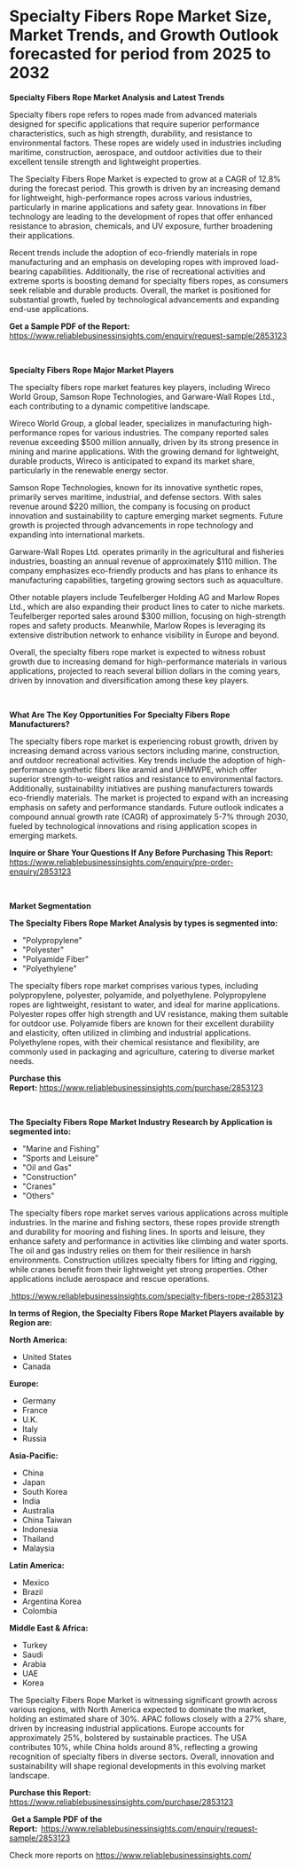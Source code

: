 <p><h1>Specialty Fibers Rope Market Size, Market Trends, and Growth Outlook forecasted for period from 2025 to 2032</h1></p><p><strong>Specialty Fibers Rope Market Analysis and Latest Trends</strong></p>
<p><p>Specialty fibers rope refers to ropes made from advanced materials designed for specific applications that require superior performance characteristics, such as high strength, durability, and resistance to environmental factors. These ropes are widely used in industries including maritime, construction, aerospace, and outdoor activities due to their excellent tensile strength and lightweight properties. </p><p>The Specialty Fibers Rope Market is expected to grow at a CAGR of 12.8% during the forecast period. This growth is driven by an increasing demand for lightweight, high-performance ropes across various industries, particularly in marine applications and safety gear. Innovations in fiber technology are leading to the development of ropes that offer enhanced resistance to abrasion, chemicals, and UV exposure, further broadening their applications.</p><p>Recent trends include the adoption of eco-friendly materials in rope manufacturing and an emphasis on developing ropes with improved load-bearing capabilities. Additionally, the rise of recreational activities and extreme sports is boosting demand for specialty fibers ropes, as consumers seek reliable and durable products. Overall, the market is positioned for substantial growth, fueled by technological advancements and expanding end-use applications.</p></p>
<p><strong>Get a Sample PDF of the Report:&nbsp;</strong> <a href="https://www.reliablebusinessinsights.com/enquiry/request-sample/2853123?utm_campaign=1720&utm_medium=2&utm_source=Github&utm_content=ia&utm_term=11032025&utm_id=specialty-fibers-rope">https://www.reliablebusinessinsights.com/enquiry/request-sample/2853123</a></p>
<p>&nbsp;</p>
<p><strong>Specialty Fibers Rope Major Market Players</strong></p>
<p><p>The specialty fibers rope market features key players, including Wireco World Group, Samson Rope Technologies, and Garware-Wall Ropes Ltd., each contributing to a dynamic competitive landscape. </p><p>Wireco World Group, a global leader, specializes in manufacturing high-performance ropes for various industries. The company reported sales revenue exceeding $500 million annually, driven by its strong presence in mining and marine applications. With the growing demand for lightweight, durable products, Wireco is anticipated to expand its market share, particularly in the renewable energy sector.</p><p>Samson Rope Technologies, known for its innovative synthetic ropes, primarily serves maritime, industrial, and defense sectors. With sales revenue around $220 million, the company is focusing on product innovation and sustainability to capture emerging market segments. Future growth is projected through advancements in rope technology and expanding into international markets.</p><p>Garware-Wall Ropes Ltd. operates primarily in the agricultural and fisheries industries, boasting an annual revenue of approximately $110 million. The company emphasizes eco-friendly products and has plans to enhance its manufacturing capabilities, targeting growing sectors such as aquaculture.</p><p>Other notable players include Teufelberger Holding AG and Marlow Ropes Ltd., which are also expanding their product lines to cater to niche markets. Teufelberger reported sales around $300 million, focusing on high-strength ropes and safety products. Meanwhile, Marlow Ropes is leveraging its extensive distribution network to enhance visibility in Europe and beyond.</p><p>Overall, the specialty fibers rope market is expected to witness robust growth due to increasing demand for high-performance materials in various applications, projected to reach several billion dollars in the coming years, driven by innovation and diversification among these key players.</p></p>
<p>&nbsp;</p>
<p><strong>What Are The Key Opportunities For Specialty Fibers Rope Manufacturers?</strong></p>
<p><p>The specialty fibers rope market is experiencing robust growth, driven by increasing demand across various sectors including marine, construction, and outdoor recreational activities. Key trends include the adoption of high-performance synthetic fibers like aramid and UHMWPE, which offer superior strength-to-weight ratios and resistance to environmental factors. Additionally, sustainability initiatives are pushing manufacturers towards eco-friendly materials. The market is projected to expand with an increasing emphasis on safety and performance standards. Future outlook indicates a compound annual growth rate (CAGR) of approximately 5-7% through 2030, fueled by technological innovations and rising application scopes in emerging markets.</p></p>
<p><strong>Inquire or Share Your Questions If Any Before Purchasing This Report:</strong> <a href="https://www.reliablebusinessinsights.com/enquiry/pre-order-enquiry/2853123?utm_campaign=1720&utm_medium=2&utm_source=Github&utm_content=ia&utm_term=11032025&utm_id=specialty-fibers-rope">https://www.reliablebusinessinsights.com/enquiry/pre-order-enquiry/2853123</a></p>
<p>&nbsp;</p>
<p><strong>Market Segmentation</strong></p>
<p><strong>The Specialty Fibers Rope Market Analysis by types is segmented into:</strong></p>
<p><ul><li>"Polypropylene"</li><li>"Polyester"</li><li>"Polyamide Fiber"</li><li>"Polyethylene"</li></ul></p>
<p><p>The specialty fibers rope market comprises various types, including polypropylene, polyester, polyamide, and polyethylene. Polypropylene ropes are lightweight, resistant to water, and ideal for marine applications. Polyester ropes offer high strength and UV resistance, making them suitable for outdoor use. Polyamide fibers are known for their excellent durability and elasticity, often utilized in climbing and industrial applications. Polyethylene ropes, with their chemical resistance and flexibility, are commonly used in packaging and agriculture, catering to diverse market needs.</p></p>
<p><strong>Purchase this Report:&nbsp;</strong><a href="https://www.reliablebusinessinsights.com/purchase/2853123?utm_campaign=1720&utm_medium=2&utm_source=Github&utm_content=ia&utm_term=11032025&utm_id=specialty-fibers-rope">https://www.reliablebusinessinsights.com/purchase/2853123</a></p>
<p>&nbsp;</p>
<p><strong>The Specialty Fibers Rope Market Industry Research by Application is segmented into:</strong></p>
<p><ul><li>"Marine and Fishing"</li><li>"Sports and Leisure"</li><li>"Oil and Gas"</li><li>"Construction"</li><li>"Cranes"</li><li>"Others"</li></ul></p>
<p><p>The specialty fibers rope market serves various applications across multiple industries. In the marine and fishing sectors, these ropes provide strength and durability for mooring and fishing lines. In sports and leisure, they enhance safety and performance in activities like climbing and water sports. The oil and gas industry relies on them for their resilience in harsh environments. Construction utilizes specialty fibers for lifting and rigging, while cranes benefit from their lightweight yet strong properties. Other applications include aerospace and rescue operations.</p></p>
<p><a href="https://www.reliablebusinessinsights.com/specialty-fibers-rope-r2853123?utm_campaign=1720&utm_medium=2&utm_source=Github&utm_content=ia&utm_term=11032025&utm_id=specialty-fibers-rope">&nbsp;https://www.reliablebusinessinsights.com/specialty-fibers-rope-r2853123</a></p>
<p><strong>In terms of Region, the Specialty Fibers Rope Market Players available by Region are:</strong></p>
<p>
    <p> <strong> North America: </strong>
        <ul>
            <li>United States</li>
            <li>Canada</li>
        </ul>
        </p> 
    <p> <strong> Europe: </strong>
        <ul>
            <li>Germany</li>
            <li>France</li>
            <li>U.K.</li>
            <li>Italy</li>
            <li>Russia</li>
        </ul>
        </p> 
    <p> <strong> Asia-Pacific: </strong>
        <ul>
            <li>China</li>
            <li>Japan</li>
            <li>South Korea</li>
            <li>India</li>
            <li>Australia</li>
            <li>China Taiwan</li>
            <li>Indonesia</li>
            <li>Thailand</li>
            <li>Malaysia</li>
        </ul>
        </p> 
    <p> <strong> Latin America: </strong>
        <ul>
            <li>Mexico</li>
            <li>Brazil</li>
            <li>Argentina Korea</li>
            <li>Colombia</li>
        </ul>
        </p> 
    <p> <strong> Middle East & Africa: </strong>
        <ul>
            <li>Turkey</li>
            <li>Saudi</li>
            <li>Arabia</li>
            <li>UAE</li>
            <li>Korea</li>
        </ul>
    </p>
    </p>
<p><p>The Specialty Fibers Rope Market is witnessing significant growth across various regions, with North America expected to dominate the market, holding an estimated share of 30%. APAC follows closely with a 27% share, driven by increasing industrial applications. Europe accounts for approximately 25%, bolstered by sustainable practices. The USA contributes 10%, while China holds around 8%, reflecting a growing recognition of specialty fibers in diverse sectors. Overall, innovation and sustainability will shape regional developments in this evolving market landscape.</p></p>
<p><strong>Purchase this Report: </strong><a href="https://www.reliablebusinessinsights.com/purchase/2853123?utm_campaign=1720&utm_medium=2&utm_source=Github&utm_content=ia&utm_term=11032025&utm_id=specialty-fibers-rope">https://www.reliablebusinessinsights.com/purchase/2853123</a></p>
<p>&nbsp;<strong>Get a Sample PDF of the Report:&nbsp;&nbsp;</strong><a href="https://www.reliablebusinessinsights.com/enquiry/request-sample/2853123?utm_campaign=1720&utm_medium=2&utm_source=Github&utm_content=ia&utm_term=11032025&utm_id=specialty-fibers-rope">https://www.reliablebusinessinsights.com/enquiry/request-sample/2853123</a></p>
<p><strong></strong></p>
<p>Check more reports on <a href="https://www.reliablebusinessinsights.com/?utm_campaign=1720&utm_medium=2&utm_source=Github&utm_content=ia&utm_term=11032025&utm_id=specialty-fibers-rope">https://www.reliablebusinessinsights.com/</a></p>